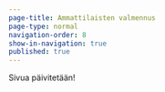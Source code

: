 ```yaml
---
page-title: Ammattilaisten valmennus
page-type: normal
navigation-order: 8
show-in-navigation: true
published: true
---
```


Sivua päivitetään!